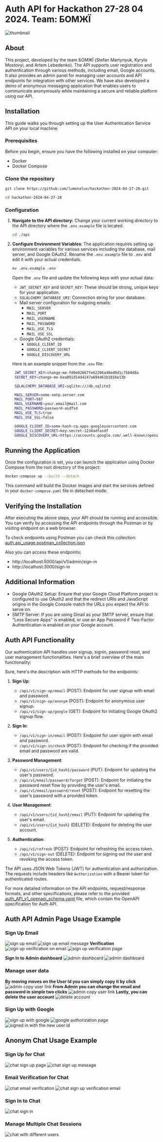 # Auth API for Hackathon 27-28 04 2024. Team: БОМЖЇ

![thumbnail](docs/images/thumbnail.jpg)

## About

This project, developed by the team БОМЖЇ (Stefan Martynyuk, Kyrylo Mostovyi, and Artem Lebedenko). The API supports user registration and authentication through various methods, including email, Google accounts. It also provides an admin panel for managing user accounts and API endpoints for integration with other services. We have also developed a demo of anonymous messaging application that enables users to communicate anonymously while maintaining a secure and reliable platform using our API.

## Installation

This guide walks you through setting up the User Authentication Service API on your local machine.

### Prerequisites

Before you begin, ensure you have the following installed on your computer:
- Docker
- Docker Compose

### Clone the repository

   ```bash
   git clone https://github.com/lumenalux/hackathon-2024-04-27-28.git
   ```

   ```bash
   cd hackathon-2024-04-27-28
   ```

### Configuration

1. **Navigate to the API directory:**
   Change your current working directory to the API directory where the `.env.example` file is located.

   ```bash
   cd ./api
   ```

2. **Configure Environment Variables**: The application requires setting up environment variables for various services including the database, mail server, and Google OAuth2. Rename the `.env.example` file to `.env` and edit it with your actual credentials.

    ```bash
    mv .env.example .env
    ```

    Open the `.env` file and update the following keys with your actual data:

    -   `JWT_SECRET_KEY` and `SECRET_KEY`: These should be strong, unique keys for your application.
    -   `SQLALCHEMY_DATABASE_URI`: Connection string for your database.
    -   Mail server configuration for outgoing emails:
        -   `MAIL_SERVER`
        -   `MAIL_PORT`
        -   `MAIL_USERNAME`
        -   `MAIL_PASSWORD`
        -   `MAIL_USE_TLS`
        -   `MAIL_USE_SSL`
    -   Google OAuth2 credentials:
        -   `GOOGLE_CLIENT_ID`
        -   `GOOGLE_CLIENT_SECRET`
        -   `GOOGLE_DISCOVERY_URL`

    Here is an example snippet from the `.env` file:

   ```bash
    JWT_SECRET_KEY=change-me-fd0e02667fe62206a40ed9d1c75b0d8a
    SECRET_KEY=change-me-bea091d14d4247a694461b1816e13b

    SQLALCHEMY_DATABASE_URI=sqlite:///db.sqlite3

    MAIL_SERVER=some-smtp.server.com
    MAIL_PORT=587
    MAIL_USERNAME=your.email@mail.com
    MAIL_PASSWORD=password-asdfsd
    MAIL_USE_TLS=true
    MAIL_USE_SSL=false

    GOOGLE_CLIENT_ID=some-hash-cq.apps.googleusercontent.com
    GOOGLE_CLIENT_SECRET=key-secret-1234adfasdf
    GOOGLE_DISCOVERY_URL=https://accounts.google.com/.well-known/openid-configuration`
   ```

## Running the Application

Once the configuration is set, you can launch the application using Docker Compose from the root directory of the project:


```bash
docker-compose up --build --detach
```

This command will build the Docker images and start the services defined in your `docker-compose.yaml` file in detached mode.

## Verifying the Installation

After executing the above steps, your API should be running and accessible. You can verify by accessing the API endpoints through the Postman or by visiting endpoint on a web browser.

To check endpoints using Postman you can check this collection: [auth.api_usage.postman_collection.json](docs/auth.api_usage.postman_collection.json)

Also you can access these endpoints:

- http://localhost:5000/api/v1/admin/sign-in
- http://localhost:3000/sign-in

## Additional Information

-   Google OAuth2 Setup: Ensure that your Google Cloud Platform project is configured to use OAuth2 and that the redirect URIs and JavaScript origins in the Google Console match the URLs you expect the API to serve on.
-   SMTP Server: If you are using Gmail as your SMTP server, ensure that "Less Secure Apps" is enabled, or use an App Password if Two-Factor Authentication is enabled on your Google account.


## Auth API Functionality

Our authentication API handles user signup, signin, password reset, and user management functionalities. Here's a brief overview of the main functionality:

Sure, here's the description with HTTP methods for the endpoints:

1. **Sign Up**:
   - `/api/v1/sign-up/email` (POST): Endpoint for user signup with email and password.
   - `/api/v1/sign-up/anonym` (POST): Endpoint for anonymous user signup.
   - `/api/v1/sign-up/google` (GET): Endpoint for initiating Google OAuth2 signup flow.

2. **Sign In**:
   - `/api/v1/sign-in/email` (POST): Endpoint for user signin with email and password.
   - `/api/v1/sign-in/check` (POST): Endpoint for checking if the provided email and password are valid.

3. **Password Management**:
   - `/api/v1/users/{id_hash}/password` (PUT): Endpoint for updating the user's password.
   - `/api/v1/email/password/forgot` (POST): Endpoint for initiating the password reset flow by providing the user's email.
   - `/api/v1/email/password/reset` (POST): Endpoint for resetting the user's password with a provided token.

4. **User Management**:
   - `/api/v1/users/{id_hash}/email` (PUT): Endpoint for updating the user's email.
   - `/api/v1/users/{id_hash}` (DELETE): Endpoint for deleting the user account.

5. **Authentication**:
   - `/api/v1/refresh` (POST): Endpoint for refreshing the access token.
   - `/api/v1/sign-out` (DELETE): Endpoint for signing out the user and revoking the access token.

The API uses JSON Web Tokens (JWT) for authentication and authorization. The requests include headers like `Authorization` with a Bearer token for authenticated routes.

For more detailed information on the API endpoints, request/response formats, and other specifications, please refer to the provided [auth_API_v1_openapi_schema.yaml](docs/auth_API_v1_openapi_schema.yaml) file, which contain the OpenAPI specification for Auth API.

## Auth API Admin Page Usage Example 

### Sign Up Email
![sign up email](docs/images/admin-sign-up-email.jpg)
![sign up email message](docs/images/admin-sign-up-email-message.jpg)
**Verification**
![sign up verification on email](docs/images/email-verification-on-gmail.jpg)
![sign up verification page](docs/images/email-verification-page.jpg)

**Sign In to Admin dashboard**
![admin dashboard](docs/images/admin-sign-in-page.jpg)
![admin dashboard](docs/images/admin-dashboard.jpg)

### Manage user data
**By moving moves on the User Id you can simply copy it by click**
![admin copy user link](docs/images/copy-user-id-by-click.jpg)
**From Admin you can change the email and password in simple two clicks**
![admin copy user link](docs/images/admin-change-email.jpg)
**Lastly, you can delete the user account**
![delete account](docs/images/admin-delete-account.jpg)

### Sign Up with Google
![sign up with google](docs/images/admin-sign-up-with-google.jpg)
![google authorization page](docs/images/google-authorization-page.jpg)
![signed in with the new user id](docs/images/admin-dashboard-with-the-new-user-id.jpg)

## Anonym Chat Usage Example

### Sign Up for Chat
![chat sign up page](docs/images/chat-sign-up.jpg)
![chat sign up message](docs/images/chat-sign-up-message.jpg)

### Email Verification for Chat
![chat email verification](docs/images/chat-email-verification-page.jpg)
![chat sign up verification email](docs/images/chat-sign-up-email-verifiaction-email.jpg)

### Sign In to Chat
![chat sign in](docs/images/chat-sign-in-page.jpg)

### Manage Multiple Chat Sessions
![chat with different users](docs/images/chat-with-different-users-simultaneously.jpg)